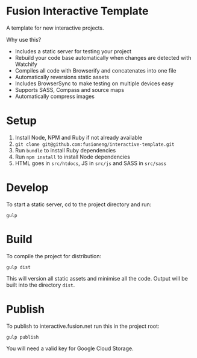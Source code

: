 Fusion Interactive Template
===========================
A template for new interactive projects.

Why use this?
- Includes a static server for testing your project
- Rebuild your code base automatically when changes are detected with Watchify
- Compiles all code with Browserify and concatenates into one file
- Automatically reversions static assets
- Includes BrowserSync to make testing on multiple devices easy
- Supports SASS, Compass and source maps
- Automatically compress images

Setup
=====
1. Install Node, NPM and Ruby if not already available
2. `git clone git@github.com:fusioneng/interactive-template.git`
3. Run `bundle` to install Ruby dependencies
4. Run `npm install` to install Node dependencies
5. HTML goes in `src/htdocs`, JS in `src/js` and SASS in `src/sass`

Develop
=======
To start a static server, cd to the project directory and run:

	gulp

Build
=====
To compile the project for distribution:

	gulp dist

This will version all static assets and minimise all the code. Output will be built into the directory `dist`.

Publish
=======
To publish to interactive.fusion.net run this in the project root:

	gulp publish

You will need a valid key for Google Cloud Storage.